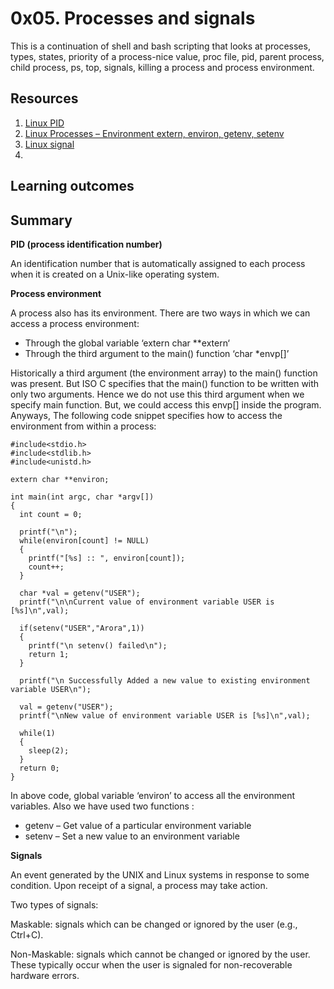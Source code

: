 # 0x05. Processes and signals
This is a continuation of shell and bash scripting that looks at processes, types, states, priority of a process-nice value, proc file, pid, parent process, child process, ps, top, signals, killing a process and process environment.

## Resources
1. [Linux PID](https://www.linfo.org/pid.html)
2. [Linux Processes – Environment extern, environ, getenv, setenv](https://www.thegeekstuff.com/2012/03/linux-processes-environment/)
3. [Linux signal](https://www.educative.io/answers/what-are-linux-signals)
4. []()

## Learning outcomes

## Summary
**PID (process identification number)**

An identification number that is automatically assigned to each process when it is created on a Unix-like operating system.

**Process environment**

A process also has its environment. There are two ways in which we can access a process environment:
- Through the global variable ‘extern char **extern‘
- Through the third argument to the main() function ‘char *envp[]’

Historically a third argument (the environment array) to the main() function was present. But ISO C specifies that the main() function to be written with only two arguments. Hence we do not use this third argument when we specify main function. But, we could access this envp[] inside the program. Anyways, The following code snippet specifies how to access the environment from within a process:
```
#include<stdio.h>
#include<stdlib.h>
#include<unistd.h>

extern char **environ;

int main(int argc, char *argv[])
{
  int count = 0;

  printf("\n");
  while(environ[count] != NULL)
  {
    printf("[%s] :: ", environ[count]);
    count++;
  }

  char *val = getenv("USER");
  printf("\n\nCurrent value of environment variable USER is [%s]\n",val);

  if(setenv("USER","Arora",1))
  {
    printf("\n setenv() failed\n");
    return 1;
  }

  printf("\n Successfully Added a new value to existing environment variable USER\n");

  val = getenv("USER");
  printf("\nNew value of environment variable USER is [%s]\n",val);

  while(1)
  {
    sleep(2);
  }
  return 0;
}
```
In above code, global variable ‘environ’ to access all the environment variables. Also we have used two functions :

- getenv – Get value of a particular environment variable
- setenv – Set a new value to an environment variable

**Signals**

An event generated by the UNIX and Linux systems in response to some condition. Upon receipt of a signal, a process may take action.

Two types of signals:

Maskable: signals which can be changed or ignored by the user (e.g., Ctrl+C).

Non-Maskable: signals which cannot be changed or ignored by the user. These typically occur when the user is signaled for non-recoverable hardware errors.
